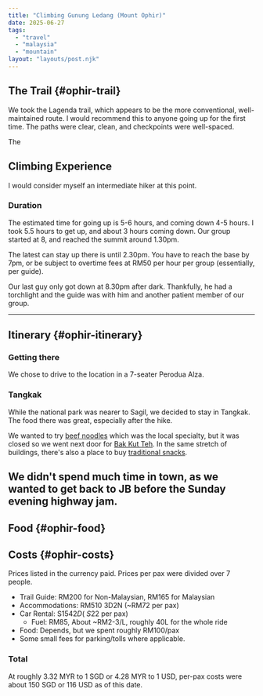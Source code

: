 ```yaml
---
title: "Climbing Gunung Ledang (Mount Ophir)"
date: 2025-06-27
tags:
  - "travel"
  - "malaysia"
  - "mountain"
layout: "layouts/post.njk"
---
```

## The Trail {#ophir-trail}
We took the Lagenda trail, which appears to be the more conventional, well-maintained route.
I would recommend this to anyone going up for the first time. The paths were clear, clean,
and checkpoints were well-spaced.

The
### 

## Climbing Experience
I would consider myself an intermediate hiker at this point.

### Duration
The estimated time for going up is 5-6 hours, and
coming down 4-5 hours. I took 5.5 hours to get up,
and about 3 hours coming down. Our group started at 8,
and reached the summit around 1.30pm. 

The latest can stay up there is until 2.30pm. You have to reach the base
by 7pm, or be subject to overtime fees at RM50 per hour per group (essentially, per guide).

Our last guy only got down at 8.30pm after dark. Thankfully, he had a torchlight and the guide was with him
and another patient member of our group.

---
## Itinerary {#ophir-itinerary}

### Getting there

We chose to drive to the location in a 7-seater Perodua Alza.

### Tangkak
While the national park was nearer to Sagil, we decided to stay in Tangkak.
The food there was great, especially after the hike.

We wanted to try [beef noodles](https://maps.app.goo.gl/YkbVTK69zkdfzVMJ8) which was the local specialty,
but it was closed so we went next door for [Bak Kut Teh](https://maps.app.goo.gl/EkBwvs1vH6VCYDsw7).
In the same stretch of buildings, there's also a place to buy [traditional snacks](https://maps.app.goo.gl/kg3uYbk28mCtB63G8).

We didn't spend much time in town, as we wanted to get back to JB before the Sunday evening highway jam.
---
## Food {#ophir-food}

## Costs {#ophir-costs}

Prices listed in the currency paid. 
Prices per pax were divided over 7 people.

- Trail Guide: RM200 for Non-Malaysian, RM165 for Malaysian
- Accommodations: RM510 3D2N (~RM72 per pax)
- Car Rental: S$154 2D (~S$22 per pax)
    - Fuel: RM85, About ~RM2-3/L, roughly 40L for the whole ride
- Food: Depends, but we spent roughly RM100/pax
- Some small fees for parking/tolls where applicable.

### Total
At roughly 3.32 MYR to 1 SGD or 4.28 MYR to 1 USD,
per-pax costs were about 150 SGD or 116 USD as of this date.
